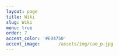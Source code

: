 ```yaml
---
layout: page
title: Wiki
slug: Wiki
menu: true
order: 7
accent_color: '#E04750'
accent_image:       /assets/img/cao_p.jpg
---
```


